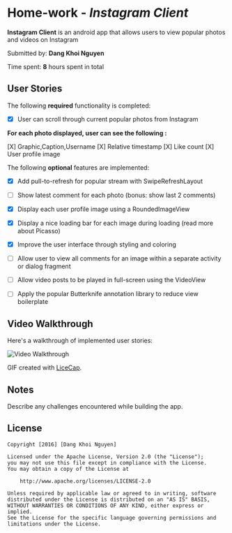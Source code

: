 # Home-work - *Instagram Client*

**Instagram Client** is an android app that allows users to view popular photos and videos on Instagram

Submitted by: **Dang Khoi Nguyen**

Time spent: **8** hours spent in total


## User Stories

The following **required** functionality is completed:

* [X] User can scroll through current popular photos from Instagram 

**For each photo displayed, user can see the following :**

  [X] Graphic,Caption,Username
  [X] Relative timestamp
  [X] Like count
  [X] User profile image

The following **optional** features are implemented:

* [X] Add pull-to-refresh for popular stream with SwipeRefreshLayout
* [ ] Show latest comment for each photo (bonus: show last 2 comments) 
* [X] Display each user profile image using a RoundedImageView
* [X] Display a nice loading bar for each image during loading (read more about Picasso) 
* [X] Improve the user interface through styling and coloring
* [ ] Allow user to view all comments for an image within a separate activity or dialog fragment
* [ ] Allow video posts to be played in full-screen using the VideoView
* [ ] Apply the popular Butterknife annotation library to reduce view boilerplate


## Video Walkthrough 

Here's a walkthrough of implemented user stories:

<img src='http://i.imgur.com/gAj8b8J.gif' title='Video Walkthrough' width='' alt='Video Walkthrough' />

GIF created with [LiceCap](http://www.cockos.com/licecap/).

## Notes

Describe any challenges encountered while building the app.

## License

    Copyright [2016] [Dang Khoi Nguyen]

    Licensed under the Apache License, Version 2.0 (the "License");
    you may not use this file except in compliance with the License.
    You may obtain a copy of the License at

        http://www.apache.org/licenses/LICENSE-2.0

    Unless required by applicable law or agreed to in writing, software
    distributed under the License is distributed on an "AS IS" BASIS,
    WITHOUT WARRANTIES OR CONDITIONS OF ANY KIND, either express or implied.
    See the License for the specific language governing permissions and
    limitations under the License.

